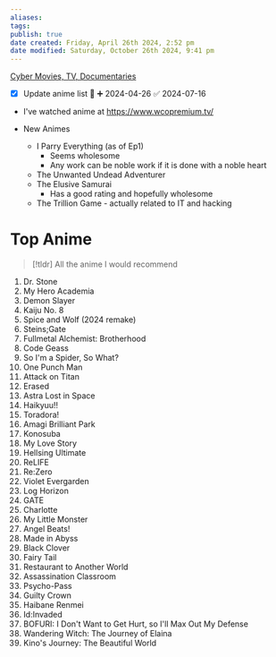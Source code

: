 ```yaml
---
aliases: 
tags: 
publish: true
date created: Friday, April 26th 2024, 2:52 pm
date modified: Saturday, October 26th 2024, 9:41 pm
---
```


[Cyber Movies, TV, Documentaries](../../📁%2005%20-%20Learning,%20Notes/Cyber%20Movies,%20TV,%20Documentaries/Cyber%20Movies,%20TV,%20Documentaries.md)

- [x] Update anime list 🔽 ➕ 2024-04-26 ✅ 2024-07-16
- I've watched anime at https://www.wcopremium.tv/

- New Animes
	- I Parry Everything (as of Ep1)
		- Seems wholesome
		- Any work can be noble work if it is done with a noble heart
	- The Unwanted Undead Adventurer
	- The Elusive Samurai
		- Has a good rating and hopefully wholesome
	- The Trillion Game - actually related to IT and hacking

# Top Anime

> [!tldr] All the anime I would recommend

1. Dr. Stone
2. My Hero Academia
3. Demon Slayer
4. Kaiju No. 8
5. Spice and Wolf (2024 remake)
6. Steins;Gate
7. Fullmetal Alchemist: Brotherhood
8. Code Geass
9. So I'm a Spider, So What?
10. One Punch Man
11. Attack on Titan
12. Erased
13. Astra Lost in Space
14. Haikyuu!!
15. Toradora!
16. Amagi Brilliant Park
17. Konosuba
18. My Love Story
19. Hellsing Ultimate
20. ReLIFE
21. Re:Zero
22. Violet Evergarden
23. Log Horizon
24. GATE
25. Charlotte
26. My Little Monster
27. Angel Beats!
28. Made in Abyss
29. Black Clover
30. Fairy Tail
31. Restaurant to Another World
32. Assassination Classroom
33. Psycho-Pass
34. Guilty Crown
35. Haibane Renmei
36. Id:Invaded
37. BOFURI: I Don't Want to Get Hurt, so I'll Max Out My Defense
38. Wandering Witch: The Journey of Elaina
39. Kino's Journey: The Beautiful World